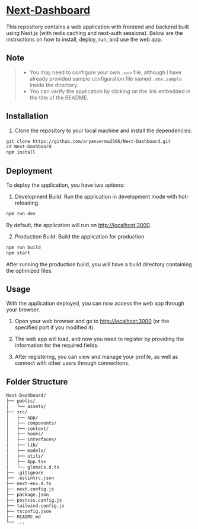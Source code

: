 # [Next-Dashboard](https://next-dashboard-ashy.vercel.app/)

This repository contains a web application with frontend and backend built using Next.js (with redis caching and next-auth sessions). Below are the instructions on how to install, deploy, run, and use the web app.

## Note

> - You may need to configure your own `.env` file, although I have already provided sample configuration file named `.env.sample` inside the directory.
> - You can verify the application by clicking on the link embedded in the title of the README.

## Installation

1. Clone the repository to your local machine and install the dependencies:

```markdown
git clone https://github.com/aryanverma2506/Next-Dashboard.git
cd Next-Dashboard
npm install
```

## Deployment

To deploy the application, you have two options:

1. Development Build: Run the application in development mode with hot-reloading.

```markdown
npm run dev
```

By default, the application will run on [http://localhost:3000](http://localhost:3000).

2. Production Build: Build the application for production.

```markdown
npm run build
npm start
```

After running the production build, you will have a build directory containing the optimized files.

## Usage

With the application deployed, you can now access the web app through your browser.

1. Open your web browser and go to [http://localhost:3000](http://localhost:3000) (or the specified port if you modified it).

2. The web app will load, and now you need to register by providing the information for the required fields.

3. After registering, you can view and manage your profile, as well as connect with other users through connections.

## Folder Structure

```markdown
Next-Dashboard/
├── public/
│   └── assets/
├── src/
│   ├── app/
│   ├── components/
│   ├── context/
│   ├── hooks/
│   ├── interfaces/
│   ├── lib/
│   ├── models/
│   ├── utils/
│   ├── App.tsx
│   └── globals.d.ts
├── .gitignore
├── .eslintrc.json
├── next-env.d.ts
├── next.config.js
├── package.json
├── postcss.config.js
├── tailwind.config.js
├── tsconfig.json
├── README.md
└── ...
```
